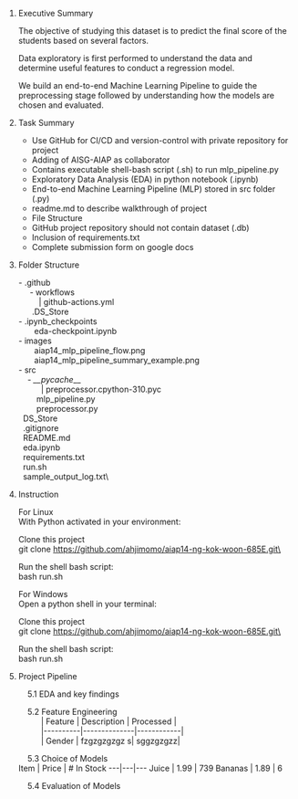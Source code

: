 1. Executive Summary
    
    The objective of studying this dataset is to predict the final score of the students based on several factors.

    Data exploratory is first performed to understand the data and determine useful features to conduct a regression model.

    We build an end-to-end Machine Learning Pipeline to guide the preprocessing stage followed by understanding how the models are chosen and evaluated.

2. Task Summary

    - Use GitHub for CI/CD and version-control   with private repository for project
    - Adding of AISG-AIAP as collaborator
    -  Contains executable shell-bash script (.sh) to run mlp_pipeline.py
    -  Exploratory Data Analysis (EDA) in python notebook (.ipynb)
    - End-to-end Machine Learning Pipeline (MLP) stored in src folder (.py)
    - readme.md to describe walkthrough of project
    -  File Structure
    -  GitHub project repository should not contain dataset (.db)
    - Inclusion of requirements.txt
    -  Complete submission form on google docs

3. Folder Structure
  
    \- .github    
  &nbsp;&nbsp;&nbsp;&nbsp; \- workflows\
  &nbsp;&nbsp;&nbsp;&nbsp;&nbsp;&nbsp;&nbsp;&nbsp; | github-actions.yml\
  &nbsp;&nbsp;&nbsp;&nbsp;&nbsp; .DS_Store\
  \- .ipynb_checkpoints\
  &nbsp;&nbsp;&nbsp;&nbsp;&nbsp;&nbsp;  eda-checkpoint.ipynb\
  \- images\
  &nbsp;&nbsp;&nbsp;&nbsp;&nbsp;&nbsp; aiap14_mlp_pipeline_flow.png\
  &nbsp;&nbsp;&nbsp;&nbsp;&nbsp;&nbsp;&nbsp;aiap14_mlp_pipeline_summary_example.png\
  \- src\
  &nbsp;&nbsp;&nbsp;&nbsp;\- *__pycache*__\
  &nbsp;&nbsp;&nbsp;&nbsp;&nbsp;&nbsp;&nbsp;&nbsp;&nbsp;&nbsp;| preprocessor.cpython-310.pyc\
  &nbsp;&nbsp;&nbsp;&nbsp;&nbsp;&nbsp;&nbsp; mlp_pipeline.py\
  &nbsp;&nbsp;&nbsp;&nbsp;&nbsp;&nbsp;&nbsp; preprocessor.py\
  &nbsp;&nbsp;DS_Store\
  &nbsp;&nbsp;.gitignore\
  &nbsp;&nbsp;README.md\
  &nbsp;&nbsp;eda.ipynb\
  &nbsp;&nbsp;requirements.txt\
  &nbsp;&nbsp;run.sh\
  &nbsp;&nbsp;sample_output_log.txt\

4. Instruction


  
    For Linux\
    With Python activated in your environment:

    Clone this project\
    git clone https://github.com/ahjimomo/aiap14-ng-kok-woon-685E.git\

    Run the shell bash script:\
    bash run.sh

    For Windows\
    Open a python shell in your terminal:

    Clone this project\
    git clone https://github.com/ahjimomo/aiap14-ng-kok-woon-685E.git\

    Run the shell bash script:\
    bash run.sh


5. Project Pipeline

    &nbsp;&nbsp;&nbsp;&nbsp;5.1 EDA and key findings
    
    &nbsp;&nbsp;&nbsp;&nbsp;5.2 Feature Engineering\
    &nbsp;&nbsp;&nbsp;&nbsp;&nbsp;&nbsp;&nbsp;&nbsp;&nbsp;
    | Feature | Description | Processed |\
    &nbsp;&nbsp;&nbsp;&nbsp;&nbsp;&nbsp;&nbsp;&nbsp;&nbsp;
    |----------|--------------|------------|\
    &nbsp;&nbsp;&nbsp;&nbsp;&nbsp;&nbsp;&nbsp;&nbsp;&nbsp;
    |  Gender  |  fzgzgzgzgz    s| sggzgzgzz|
    &nbsp;&nbsp;&nbsp;&nbsp;&nbsp;&nbsp;&nbsp;&nbsp;&nbsp;
    &nbsp;&nbsp;&nbsp;&nbsp;&nbsp;&nbsp;&nbsp;&nbsp;&nbsp;
    &nbsp;&nbsp;&nbsp;&nbsp;&nbsp;&nbsp;&nbsp;&nbsp;&nbsp;
  
    &nbsp;&nbsp;&nbsp;&nbsp;5.3 Choice of Models\
    Item | Price | # In Stock
    ---|---|---
    Juice | 1.99 | 739
    Bananas | 1.89 | 6
    
    &nbsp;&nbsp;&nbsp;&nbsp;5.4 Evaluation of Models
